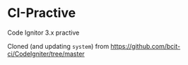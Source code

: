 # CI-Practive
Code Ignitor 3.x practive

Cloned (and updating `system`) from https://github.com/bcit-ci/CodeIgniter/tree/master
